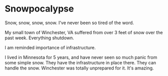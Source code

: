 # Snowpocalypse

  Snow, snow, snow, snow. I've never been so tired of the word. 

 My small town of Winchester, VA suffered from over 3 feet of snow over the past week. Everything shutdown.

 I am reminded importance of infrastructure. 

 I lived in Minnesota for 5 years, and have never seen so much panic from some simple snow. They have the infrastructure in place there. They can handle the snow. Winchester was totally unprepared for it. It's amazing.

  